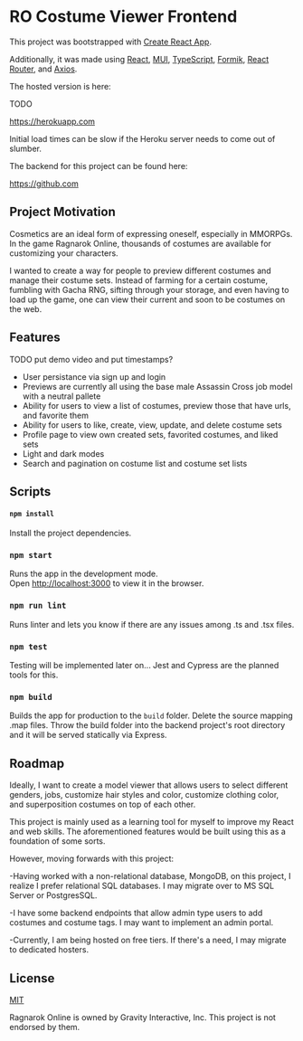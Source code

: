 # RO Costume Viewer Frontend

This project was bootstrapped with [Create React App](https://github.com/facebook/create-react-app).

Additionally, it was made using [React](https://reactjs.org/), [MUI](https://mui.com/), [TypeScript](https://www.typescriptlang.org/), [Formik](https://formik.org/), [React Router](https://reactrouter.com/), and [Axios](https://axios-http.com/).

The hosted version is here:

TODO

https://herokuapp.com

Initial load times can be slow if the Heroku server needs to come out of slumber.

The backend for this project can be found here:

https://github.com

## Project Motivation

Cosmetics are an ideal form of expressing oneself, especially in MMORPGs. In the game Ragnarok Online, thousands of costumes are available for customizing your characters.

I wanted to create a way for people to preview different costumes and manage their costume sets. Instead of farming for a certain costume, fumbling with Gacha RNG, sifting through your storage, and even having to load up the game, one can view their current and soon to be costumes on the web.

## Features

TODO put demo video and put timestamps?

- User persistance via sign up and login
- Previews are currently all using the base male Assassin Cross job model with a neutral pallete
- Ability for users to view a list of costumes, preview those that have urls, and favorite them
- Ability for users to like, create, view, update, and delete costume sets
- Profile page to view own created sets, favorited costumes, and liked sets
- Light and dark modes
- Search and pagination on costume list and costume set lists

## Scripts

#### `npm install`

Install the project dependencies.

### `npm start`

Runs the app in the development mode.<br />
Open [http://localhost:3000](http://localhost:3000) to view it in the browser.

### `npm run lint`

Runs linter and lets you know if there are any issues among .ts and .tsx files.

### `npm test`

Testing will be implemented later on... Jest and Cypress are the planned tools for this.

### `npm build`

Builds the app for production to the `build` folder. Delete the source mapping .map files. Throw the build folder into the backend project's root directory and it will be served statically via Express.

## Roadmap

Ideally, I want to create a model viewer that allows users to select different genders, jobs, customize hair styles and color, customize clothing color, and superposition costumes on top of each other.

<p>
This project is mainly used as a learning tool for myself to improve my React and web skills. The aforementioned features would be built using this as a foundation of some sorts.
<p>
However, moving forwards with this project:

-Having worked with a non-relational database, MongoDB, on this project, I realize I prefer relational SQL databases. I may migrate over to MS SQL Server or PostgresSQL.

-I have some backend endpoints that allow admin type users to add costumes and costume tags. I may want to implement an admin portal.

-Currently, I am being hosted on free tiers. If there's a need, I may migrate to dedicated hosters.

## License

[MIT](https://choosealicense.com/licenses/mit/)

Ragnarok Online is owned by Gravity Interactive, Inc. This project is not endorsed by them.
